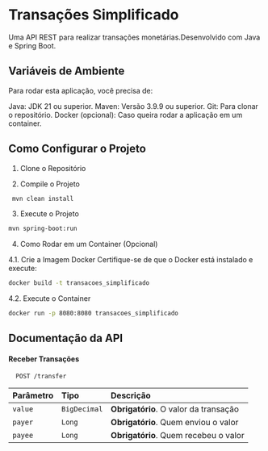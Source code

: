 
# Transações Simplificado

Uma API REST para realizar transações monetárias.Desenvolvido com Java e Spring Boot.




## Variáveis de Ambiente

Para rodar esta aplicação, você precisa de:

Java: JDK 21 ou superior.
Maven: Versão 3.9.9 ou superior.
Git: Para clonar o repositório.
Docker (opcional): Caso queira rodar a aplicação em um container.


##  Como Configurar o Projeto

1. Clone o Repositório

2. Compile o Projeto

```bash
 mvn clean install
```

3. Execute o Projeto

```bash
mvn spring-boot:run
```
4. Como Rodar em um Container (Opcional)

4.1. Crie a Imagem Docker
Certifique-se de que o Docker está instalado e execute:

```bash
docker build -t transacoes_simplificado 
```

4.2. Execute o Container

```bash
docker run -p 8080:8080 transacoes_simplificado
```

## Documentação da API

#### Receber Transações

```http
  POST /transfer
```

| Parâmetro   | Tipo       | Descrição                           |
| :---------- | :--------- | :---------------------------------- |
| `value` | `BigDecimal` | **Obrigatório**. O valor da transação 
| `payer` | `Long` | **Obrigatório**. Quem enviou o valor
| `payee` | `Long` | **Obrigatório**. Quem recebeu o valor


